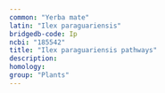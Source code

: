 ```yaml
---
common: "Yerba mate"
latin: "Ilex paraguariensis"
bridgedb-code: Ip
ncbi: "185542"
title: "Ilex paraguariensis pathways"
description:
homology: 
group: "Plants"
---
```

